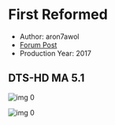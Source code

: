 # First Reformed

* Author: aron7awol
* [Forum Post](https://www.avsforum.com/threads/bass-eq-for-filtered-movies.2995212/post-57005070)
* Production Year: 2017

## DTS-HD MA 5.1

![img 0](https://i.imgur.com/Qvmr0CB.jpg)

![img 0](https://i.imgur.com/t7FCr80.png)

